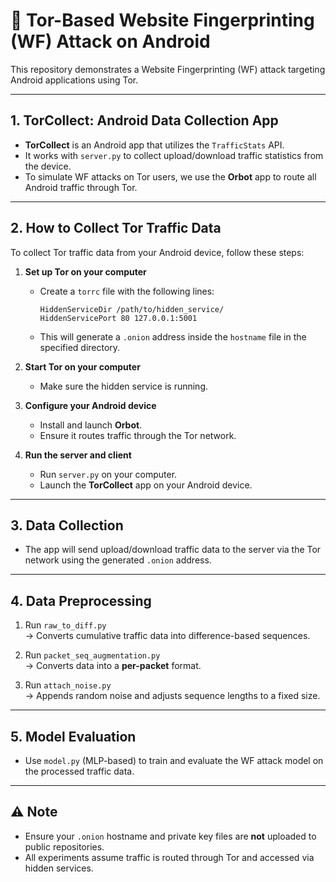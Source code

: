 # 📱 Tor-Based Website Fingerprinting (WF) Attack on Android

This repository demonstrates a Website Fingerprinting (WF) attack targeting Android applications using Tor.

---

## 1. TorCollect: Android Data Collection App

- **TorCollect** is an Android app that utilizes the `TrafficStats` API.
- It works with `server.py` to collect upload/download traffic statistics from the device.
- To simulate WF attacks on Tor users, we use the **Orbot** app to route all Android traffic through Tor.

---

## 2. How to Collect Tor Traffic Data

To collect Tor traffic data from your Android device, follow these steps:

1. **Set up Tor on your computer**
    - Create a `torrc` file with the following lines:
      ```
      HiddenServiceDir /path/to/hidden_service/
      HiddenServicePort 80 127.0.0.1:5001
      ```
    - This will generate a `.onion` address inside the `hostname` file in the specified directory.

2. **Start Tor on your computer**
    - Make sure the hidden service is running.

3. **Configure your Android device**
    - Install and launch **Orbot**.
    - Ensure it routes traffic through the Tor network.

4. **Run the server and client**
    - Run `server.py` on your computer.
    - Launch the **TorCollect** app on your Android device.

---

## 3. Data Collection

- The app will send upload/download traffic data to the server via the Tor network using the generated `.onion` address.

---

## 4. Data Preprocessing

1. Run `raw_to_diff.py`  
   → Converts cumulative traffic data into difference-based sequences.

2. Run `packet_seq_augmentation.py`  
   → Converts data into a **per-packet** format.

3. Run `attach_noise.py`  
   → Appends random noise and adjusts sequence lengths to a fixed size.

---

## 5. Model Evaluation

- Use `model.py` (MLP-based) to train and evaluate the WF attack model on the processed traffic data.

---

## ⚠️ Note

- Ensure your `.onion` hostname and private key files are **not** uploaded to public repositories.
- All experiments assume traffic is routed through Tor and accessed via hidden services.
